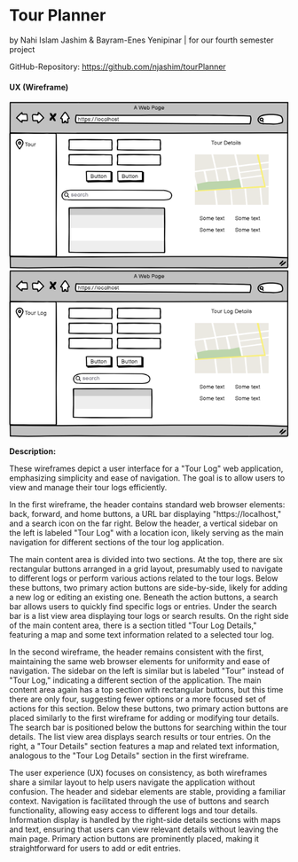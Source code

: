 # Tour Planner
by Nahi Islam Jashim & Bayram-Enes Yenipinar | for our fourth semester project

GitHub-Repository: https://github.com/njashim/tourPlanner



#### UX (Wireframe)

<img src="img\TourWireframe.png" alt="TourWireframe" style="zoom:80%;" />

<img src="img\TourlogWireframe.png" alt="TourLogWireframe" style="zoom:80%;" />

**Description:**

These wireframes depict a user interface for a "Tour Log" web application, emphasizing simplicity and ease of navigation. The goal is to allow users to view and manage their tour logs efficiently.

In the first wireframe, the header contains standard web browser elements: back, forward, and home buttons, a URL bar displaying "https://localhost," and a search icon on the far right. Below the header, a vertical sidebar on the left is labeled "Tour Log" with a location icon, likely serving as the main navigation for different sections of the tour log application.

The main content area is divided into two sections. At the top, there are six rectangular buttons arranged in a grid layout, presumably used to navigate to different logs or perform various actions related to the tour logs. Below these buttons, two primary action buttons are side-by-side, likely for adding a new log or editing an existing one. Beneath the action buttons, a search bar allows users to quickly find specific logs or entries. Under the search bar is a list view area displaying tour logs or search results. On the right side of the main content area, there is a section titled "Tour Log Details," featuring a map and some text information related to a selected tour log.

In the second wireframe, the header remains consistent with the first, maintaining the same web browser elements for uniformity and ease of navigation. The sidebar on the left is similar but is labeled "Tour" instead of "Tour Log," indicating a different section of the application. The main content area again has a top section with rectangular buttons, but this time there are only four, suggesting fewer options or a more focused set of actions for this section. Below these buttons, two primary action buttons are placed similarly to the first wireframe for adding or modifying tour details. The search bar is positioned below the buttons for searching within the tour details. The list view area displays search results or tour entries. On the right, a "Tour Details" section features a map and related text information, analogous to the "Tour Log Details" section in the first wireframe.

The user experience (UX) focuses on consistency, as both wireframes share a similar layout to help users navigate the application without confusion. The header and sidebar elements are stable, providing a familiar context. Navigation is facilitated through the use of buttons and search functionality, allowing easy access to different logs and tour details. Information display is handled by the right-side details sections with maps and text, ensuring that users can view relevant details without leaving the main page. Primary action buttons are prominently placed, making it straightforward for users to add or edit entries.
